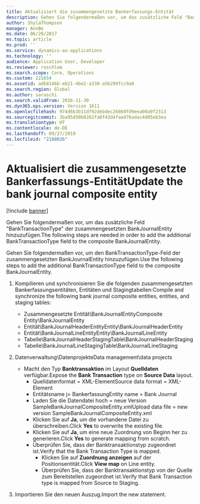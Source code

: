 ```yaml
---
title: Aktualisiert die zusammengesetzte Bankerfassungs-Entität
description: Gehen Sie folgendermaßen vor, um das zusätzliche Feld "BankTransactionType" der zusammengesetzten BankJournalEntity hinzuzufügen.
author: ShylaThompson
manager: AnnBe
ms.date: 06/20/2017
ms.topic: article
ms.prod: ''
ms.service: dynamics-ax-applications
ms.technology: ''
audience: Application User, Developer
ms.reviewer: roschlom
ms.search.scope: Core, Operations
ms.custom: 221654
ms.assetid: adb8146b-eb21-4be2-a338-a5b299fcc9a0
ms.search.region: Global
ms.author: saraschi
ms.search.validFrom: 2016-11-30
ms.dyn365.ops.version: Version 1611
ms.openlocfilehash: 974d6b3b11df92debdec26860fd9eea00a9f2313
ms.sourcegitcommit: 3ba95d50b8262fa0f43d4faad76adac4d05eb3ea
ms.translationtype: HT
ms.contentlocale: de-DE
ms.lasthandoff: 09/27/2019
ms.locfileid: "2188026"
---
```

# <a name="update-the-bank-journal-composite-entity"></a><span data-ttu-id="575a4-103">Aktualisiert die zusammengesetzte Bankerfassungs-Entität</span><span class="sxs-lookup"><span data-stu-id="575a4-103">Update the bank journal composite entity</span></span>

[!include [banner](../includes/banner.md)]

<span data-ttu-id="575a4-104">Gehen Sie folgendermaßen vor, um das zusätzliche Feld "BankTransactionType" der zusammengesetzten BankJournalEntity hinzuzufügen.</span><span class="sxs-lookup"><span data-stu-id="575a4-104">The following steps are needed in order to add the additional BankTransactionType field to the composite BankJournalEntity.</span></span>

<span data-ttu-id="575a4-105">Gehen Sie folgendermaßen vor, um den BankTransactionType-Feld der zusammengesetzten BankJournalEntity hinzuzufügen.</span><span class="sxs-lookup"><span data-stu-id="575a4-105">Use the following steps to add the additional BankTransactionType field to the composite BankJournalEntity.</span></span>

1.  <span data-ttu-id="575a4-106">Kompilieren und synchronisieren Sie die folgenden zusammengesetzten Bankerfassungsentitäten, Entitäten und Stagingtabellen:</span><span class="sxs-lookup"><span data-stu-id="575a4-106">Compile and synchronize the following bank journal composite entities, entities, and staging tables:</span></span>
    -   <span data-ttu-id="575a4-107">Zusammengesetzte Entität\\BankJournalEntity</span><span class="sxs-lookup"><span data-stu-id="575a4-107">Composite Entity\\BankJournalEntity</span></span>
    -   <span data-ttu-id="575a4-108">Entität\\BankJournalHeaderEntity</span><span class="sxs-lookup"><span data-stu-id="575a4-108">Entity\\BankJournalHeaderEntity</span></span>
    -   <span data-ttu-id="575a4-109">Entität\\BankJournalLineEntity</span><span class="sxs-lookup"><span data-stu-id="575a4-109">Entity\\BankJournalLineEntity</span></span>
    -   <span data-ttu-id="575a4-110">Tabelle\\BankJournalHeaderStaging</span><span class="sxs-lookup"><span data-stu-id="575a4-110">Table\\BankJournalHeaderStaging</span></span>
    -   <span data-ttu-id="575a4-111">Tabelle\\BankJournalLineStaging</span><span class="sxs-lookup"><span data-stu-id="575a4-111">Table\\BankJournalLineStaging</span></span>

2.  <span data-ttu-id="575a4-112">Datenverwaltung\\Datenprojekte</span><span class="sxs-lookup"><span data-stu-id="575a4-112">Data management\\data projects</span></span>
    -   <span data-ttu-id="575a4-113">Macht den Typ **Banktransaktion** im Layout **Quelldaten** verfügbar.</span><span class="sxs-lookup"><span data-stu-id="575a4-113">Expose the **Bank Transaction** type on **Source Data** layout.</span></span>
        -   <span data-ttu-id="575a4-114">Quelldatenformat = XML-Element</span><span class="sxs-lookup"><span data-stu-id="575a4-114">Source data format = XML-Element</span></span>
        -   <span data-ttu-id="575a4-115">Entitätsname j= Bankerfassung</span><span class="sxs-lookup"><span data-stu-id="575a4-115">Entity name = Bank Journal</span></span>
        -   <span data-ttu-id="575a4-116">Laden Sie die Datendatei hoch = neue Version SampleBankJournalCompositeEntity.xml</span><span class="sxs-lookup"><span data-stu-id="575a4-116">Upload data file = new version SampleBankJournalCompositeEntity.xml</span></span>
        -   <span data-ttu-id="575a4-117">Klicken Sie auf **Ja**, um die vorhandene Datei zu überschreiben.</span><span class="sxs-lookup"><span data-stu-id="575a4-117">Click **Yes** to overwrite the existing file.</span></span>
        -   <span data-ttu-id="575a4-118">Klicken Sie auf **Ja**, um eine neue Zuordnung von Beginn her zu generieren.</span><span class="sxs-lookup"><span data-stu-id="575a4-118">Click **Yes** to generate mapping from scratch.</span></span>
        -   <span data-ttu-id="575a4-119">Überprüfen Sie, dass der Banktransaktionstyp zugeordnet ist.</span><span class="sxs-lookup"><span data-stu-id="575a4-119">Verify that the Bank Transaction Type is mapped.</span></span>
            -   <span data-ttu-id="575a4-120">Klicken Sie auf **Zuordnung anzeigen** auf der Positionsentität.</span><span class="sxs-lookup"><span data-stu-id="575a4-120">Click **View map** on Line entity.</span></span>
            -   <span data-ttu-id="575a4-121">Überprüfen Sie, dass der Banktransaktionstyp von der Quelle zum Bereitstellen zugeordnet ist.</span><span class="sxs-lookup"><span data-stu-id="575a4-121">Verify that Bank Transaction type is mapped from Source to Staging.</span></span>

3.  <span data-ttu-id="575a4-122">Importieren Sie den neuen Auszug.</span><span class="sxs-lookup"><span data-stu-id="575a4-122">Import the new statement.</span></span>




